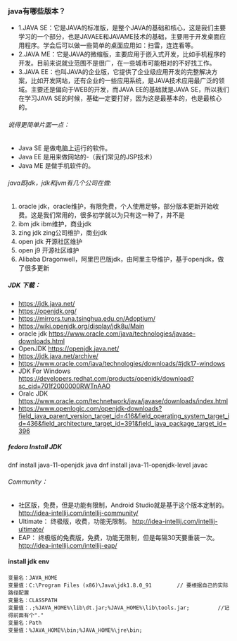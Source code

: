 ### java有哪些版本？

*   1.JAVA SE：它是JAVA的标准版，是整个JAVA的基础和核心，这是我们主要学习的一个部分，也是JAVAEE和JAVAME技术的基础，主要用于开发桌面应用程序。学会后可以做一些简单的桌面应用如：扫雷，连连看等。
*   2.JAVA ME：它是JAVA的微缩版，主要应用于嵌入式开发，比如手机程序的开发。目前来说就业范围不是很广，在一些城市可能相对的不好找工作。
*   3.JAVA EE：也叫JAVA的企业版，它提供了企业级应用开发的完整解决方案，比如开发网站，还有企业的一些应用系统，是JAVA技术应用最广泛的领域。主要还是偏向于WEB的开发，而JAVA EE的基础就是JAVA SE，所以我们在学习JAVA SE的时候，基础一定要打好，因为这是最基本的，也是最核心的。

###### 说得更简单片面一点：

*   Java SE 是做电脑上运行的软件。
*   Java EE 是用来做网站的-（我们常见的JSP技术）
*   Java ME 是做手机软件的。

###### java即jdk，jdk和jvm有几个公司在做:

1.  oracle jdk，oracle维护，有限免费，个人使用足够，部分版本更新开始收费。这是我们常用的，很多初学就以为只有这一种了，并不是
2.  ibm jdk ibm维护，商业jdk
3.  zing jdk zing公司维护，商业jdk
4.  open jdk 开源社区维护
5.  open j9 开源社区维护
6.  Alibaba Dragonwell，阿里巴巴版jdk，由阿里主导维护，基于openjdk，做了很多更新

##### JDK 下载：

* https://jdk.java.net/  
* https://openjdk.org/
* https://mirrors.tuna.tsinghua.edu.cn/Adoptium/
* https://wiki.openjdk.org/display/jdk8u/Main
*   oracle jdk <https://www.oracle.com/java/technologies/javase-downloads.html>
*   OpenJDK <https://openjdk.java.net/>
*   <https://jdk.java.net/archive/>
*   <https://www.oracle.com/java/technologies/downloads/#jdk17-windows>
*   JDK For Windows <https://developers.redhat.com/products/openjdk/download?sc_cid=701f2000000RWTnAAO>
*   Oralc JDK <https://www.oracle.com/technetwork/java/javase/downloads/index.html>
* <https://www.openlogic.com/openjdk-downloads?field_java_parent_version_target_id=416&field_operating_system_target_id=436&field_architecture_target_id=391&field_java_package_target_id=396>

##### fedora Install JDK

dnf install java-11-openjdk               java
dnf install java-11-openjdk-level      javac

###### Community：

*   社区版，免费，但是功能有限制，Android Studio就是基于这个版本定制的。
    <http://idea-intellij.com/intellij-community/>
*   Ultimate：
    终极版，收费，功能无限制。
    <http://idea-intellij.com/intellij-ultimate/>
*   EAP：
    终极版的免费版，免费，功能无限制，但是每隔30天要重装一次。
    <http://idea-intellij.com/intellij-eap/>

#### install jdk  env

```
变量名：JAVA_HOME
变量值：C:\Program Files (x86)\Java\jdk1.8.0_91        // 要根据自己的实际路径配置
变量名：CLASSPATH
变量值：.;%JAVA_HOME%\lib\dt.jar;%JAVA_HOME%\lib\tools.jar;         //记得前面有个"."
变量名：Path
变量值：%JAVA_HOME%\bin;%JAVA_HOME%\jre\bin;
```

